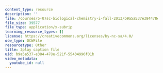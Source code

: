 ```yaml
---
content_type: resource
description: ''
file: /courses/5-07sc-biological-chemistry-i-fall-2013/b9a5a537e384478e521f55434996f01b_bmnKAp3EZ5o.srt
file_size: 39577
file_type: application/x-subrip
learning_resource_types: []
license: https://creativecommons.org/licenses/by-nc-sa/4.0/
ocw_type: OCWFile
resourcetype: Other
title: 3play caption file
uid: b9a5a537-e384-478e-521f-55434996f01b
video_metadata:
  youtube_id: null
---
```

